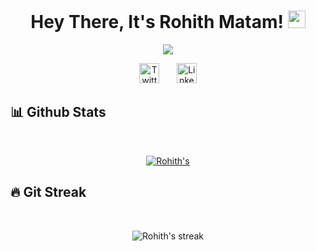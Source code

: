 <h1 align="center">
  Hey There, It's Rohith Matam!
  <img src="https://media.giphy.com/media/hvRJCLFzcasrR4ia7z/giphy.gif" width="28">
</h1>

<!-- Typing SVG by DenverCoder1 - https://github.com/DenverCoder1/readme-typing-svg -->
<p align="center">
  <a href="https://github.com/DenverCoder1/readme-typing-svg"><img src="https://readme-typing-svg.herokuapp.com/?lines=Software+Engineer;Full+Stack+Developer&color=0B5394&center=true&width=400&height=50"></a>
</p>

<!-- Social icons section -->
<p align="center">
  <a href="https://twitter.com/MathamRohith"><img width="32px" alt="Twitter" title="Twitter" src="https://upload.wikimedia.org/wikipedia/commons/9/95/Twitter_new_X_logo.png"/></a>
  &#8287;&#8287;&#8287;&#8287;&#8287;
  <a href="https://www.linkedin.com/in/rohith-matham/"><img width="32px" alt="LinkedIn" title="LinkedIn" src="https://i.imgur.com/Uvu6oiS.png"/></a>
</p>


<!--## 📘 Pinned Repositories
<br>
<p align="center">
  <a href="https://github.com/starkworld/Data-Analysis-and-Machine-Learning-Projects"><img width="282" src="https://denvercoder1-github-readme-stats.vercel.app/api/pin/?username=starkworld&repo=Data-Analysis-and-Machine-Learning-Projects&theme=react&bg_color=1F222E&title_color=F85D7F&icon_color=F8D866&hide_border=true&show_icons=true" alt="Data Analysis and Machine Learning Projects"></a> 
  <a href="https://github.com/starkworld/Campus-Recruitment-System"><img width="282" src="https://denvercoder1-github-readme-stats.vercel.app/api/pin/?username=starkworld&repo=Campus-Recruitment-System&theme=react&bg_color=1F222E&title_color=F85D7F&icon_color=F8D866&hide_border=true&show_icons=true" alt="Campus-Recruitment-System"></a>
  <a href="https://github.com/starkworld/Discovering-Anamolies-and-Errors-in-GEDCOM"><img width="282" src="https://denvercoder1-github-readme-stats.vercel.app/api/pin/?username=starkworld&repo=Discovering-Anamolies-and-Errors-in-GEDCOM&theme=react&bg_color=1F222E&title_color=F85D7F&icon_color=F8D866&hide_border=true&show_icons=true" alt="Gedcom File Parser"></a> 
  <a href="https://github.com/starkworld/Future-Sales-Prediction"><img width="282" src="https://denvercoder1-github-readme-stats.vercel.app/api/pin/?username=starkworld&repo=Future-Sales-Prediction&theme=react&bg_color=1F222E&title_color=F85D7F&icon_color=F8D866&hide_border=true&show_icons=true" alt="Future Sales Prediction"></a>
  <a href="https://github.com/starkworld/Stock-Analyzer"><img width="282" src="https://denvercoder1-github-readme-stats.vercel.app/api/pin/?username=starkworld&repo=Stock-Analyzer&theme=react&bg_color=1F222E&title_color=F85D7F&icon_color=F8D866&hide_border=true&show_icons=true" alt="Stock Analyzer"></a>
  <a href="https://github.com/starkworld/Reddit-Stock-Trends"><img width="282" src="https://denvercoder1-github-readme-stats.vercel.app/api/pin/?username=starkworld&repo=Reddit-Stock-Trends&theme=react&bg_color=1F222E&title_color=F85D7F&icon_color=F8D866&hide_border=true&show_icons=true" alt="Reddit Stock Trends"></a>
</p> -->

## 📊 Github Stats
<br>
<p align="center">
  <a href="https://github.com/anuraghazra/github-readme-stats">
    <img alt=Rohith's Github Stats" src="https://denvercoder1-github-readme-stats.vercel.app/api?username=Rohithmatham12&show_icons=true&count_private=true&theme=react&hide_border=true&bg_color=1F222E&title_color=F85D7F&icon_color=F8D866" />
  </a>
</p>

## 🔥 Git Streak
<br>
<p align="center">
    <img title="🔥 Get streak stats for your profile at git.io/streak-stats" alt="Rohith's streak" src="https://github-readme-streak-stats.herokuapp.com/?user=Rohithmatham12&theme=monokai-metallian&hide_border=true"/>
</p>


<!--
**starkworld/starkworld** is a ✨ _special_ ✨ repository because its `README.md` (this file) appears on your GitHub profile.

Here are some ideas to get you started:

- 🔭 I’m currently working on ...
- 🌱 I’m currently learning ...
- 👯 I’m looking to collaborate on ...
- 🤔 I’m looking for help with ...
- 💬 Ask me about ...
- 📫 How to reach me: ...
- 😄 Pronouns: ...
- ⚡ Fun fact: ...
-->


<!--
**Rohithmatham12/Rohithmatham12** is a ✨ _special_ ✨ repository because its `README.md` (this file) appears on your GitHub profile.

Here are some ideas to get you started:

- 🔭 I’m currently working on ...
- 🌱 I’m currently learning ...
- 👯 I’m looking to collaborate on ...
- 🤔 I’m looking for help with ...
- 💬 Ask me about ...
- 📫 How to reach me: ...
- 😄 Pronouns: ...
- ⚡ Fun fact: ...
-->
